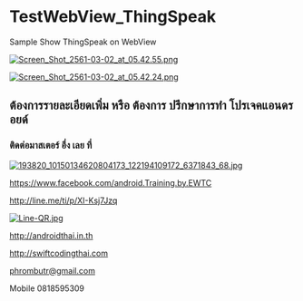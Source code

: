 # TestWebView_ThingSpeak
Sample Show ThingSpeak on WebView

[![Screen_Shot_2561-03-02_at_05.42.55.png](https://s13.postimg.org/52hi5xcdz/Screen_Shot_2561-03-02_at_05.42.55.png)](https://postimg.org/image/b3f72zz03/)

[![Screen_Shot_2561-03-02_at_05.42.24.png](https://s13.postimg.org/9bm8842sn/Screen_Shot_2561-03-02_at_05.42.24.png)](https://postimg.org/image/kb7fjpt7n/)

## ต้องการรายละเอียดเพิ่ม หรือ ต้องการ ปรึกษาการทำ โปรเจคแอนดรอยด์
### ติดต่อมาสเตอร์ อึ่ง เลย ที่

[![193820_10150134620804173_122194109172_6371843_68.jpg](https://s21.postimg.org/4i5tymwsn/193820_10150134620804173_122194109172_6371843_68.jpg)](https://postimg.org/image/4i5tymwsj/)

https://www.facebook.com/android.Training.by.EWTC

http://line.me/ti/p/XI-Ksj7Jzq

[![Line-QR.jpg](https://s9.postimg.org/41ec4gb3z/Line-_QR.jpg)](https://postimg.org/image/h5jwh535n/)

http://androidthai.in.th

http://swiftcodingthai.com    

phrombutr@gmail.com

Mobile 0818595309
